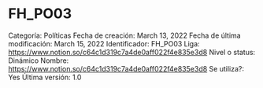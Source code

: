 # FH_PO03

Categoría: Políticas
Fecha de creación: March 13, 2022
Fecha de última modificación: March 15, 2022
Identificador: FH_PO03
Liga: https://www.notion.so/c64c1d319c7a4de0aff022f4e835e3d8 
Nivel o status: Dinámico
Nombre: https://www.notion.so/c64c1d319c7a4de0aff022f4e835e3d8 
Se utiliza?: Yes
Última versión: 1.0